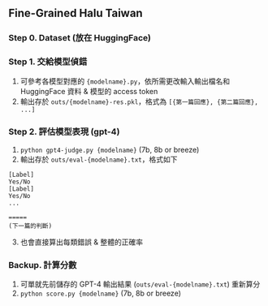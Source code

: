 ## Fine-Grained Halu Taiwan

### Step 0. Dataset (放在 HuggingFace)

### Step 1. 交給模型偵錯

1. 可參考各模型對應的 `{modelname}.py`，依所需更改輸入輸出檔名和 HuggingFace 資料 & 模型的 access token
2. 輸出存於 `outs/{modelname}-res.pkl`，格式為 `[{第一篇回應}, {第二篇回應}, ...]`

### Step 2. 評估模型表現 (gpt-4)

1. `python gpt4-judge.py {modelname}`  (7b, 8b or breeze)
2. 輸出存於 `outs/eval-{modelname}.txt`，格式如下
  ```
  [Label]
  Yes/No
  [Label]
  Yes/No
  ...
  
  =====
  (下一篇的判斷)
  ```
3. 也會直接算出每類錯誤 & 整體的正確率

### Backup. 計算分數

1. 可單就先前儲存的 GPT-4 輸出結果 (`outs/eval-{modelname}.txt`) 重新算分
2. `python score.py {modelname}`  (7b, 8b or breeze)
